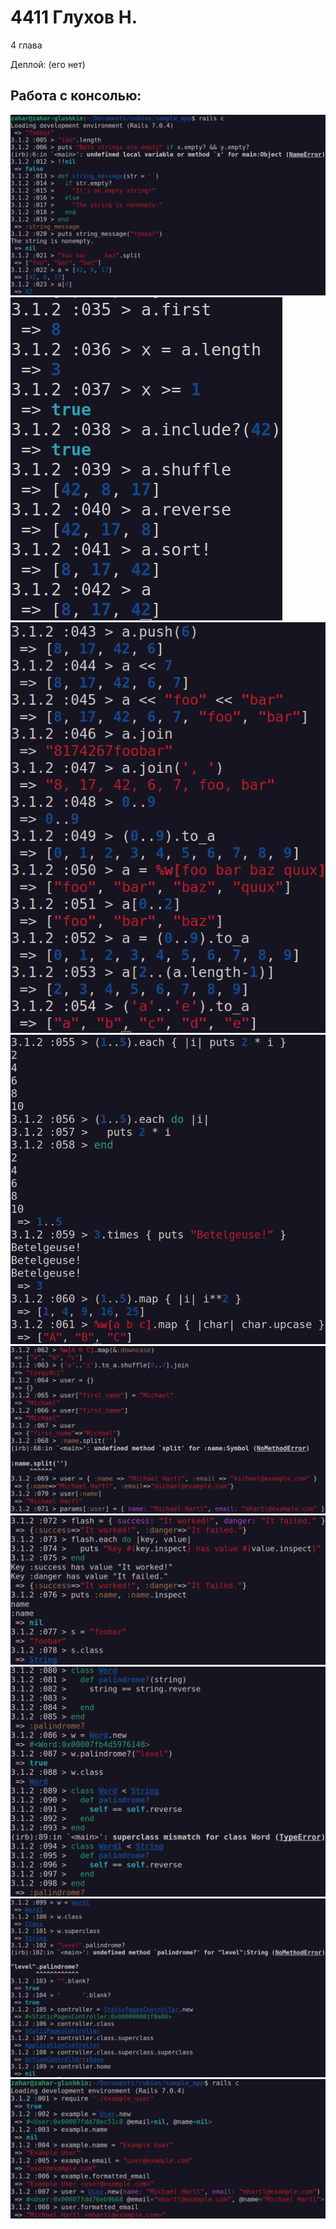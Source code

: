 # 4411 Глухов Н.

4 глава

Деплой: (его нет)

## Работа с консолью:

![Работа с консолью](/public/work%20with%20console%201.png)
![Работа с консолью](/public/work%20with%20console%202.png)
![Работа с консолью](/public/work%20with%20console%203.png)
![Работа с консолью](/public/work%20with%20console%204.png)
![Работа с консолью](/public/work%20with%20console%205.png)
![Работа с консолью](/public/work%20with%20console%206.png)
![Работа с консолью](/public/work%20with%20console%207.png)
![Работа с консолью](/public/work%20with%20console%208.png)
![Работа с консолью](/public/work%20with%20console%209.png)